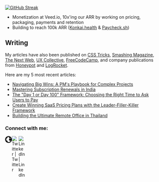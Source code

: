 [![GitHub Streak](https://streak-stats.demolab.com/?user=JurnW)](https://git.io/streak-stats)

- Monetization at Veed.io, 10x'ing our ARR by working on pricing, packaging, payments and retention
- Building to reach 100k ARR ([Konkai.health](https://www.konkai.health/) & [Paycheck.sh](https://paycheck.sh/))

## Writing

My articles have also been published on [CSS Tricks][csstricks], [Smashing Magazine][smashingmagazine], [The Next Web][thenextweb], [UX Collective][uxcollective], [FreeCodeCamp][freecodecamp], and company publications from [Honeypot][honeypot] and [LogRocket][logrocket].

Here are my 5 most recent articles:

<!-- BLOG-POST-LIST:START -->
- [Navigating Big Wins: A PM&#39;s Playbook for Complex Projects](https://www.jurn.io/navigating-big-wins/)
- [Mastering Subscription Renewals in India](https://www.jurn.io/india-subscription-renewals/)
- [The &quot;Day 1 or Day 100&quot; Framework: Choosing the Right Time to Ask Users to Pay](https://www.jurn.io/day-1-or-day-100-features/)
- [Create Winning SaaS Pricing Plans with the Leader-Filler-Killer Framework](https://www.jurn.io/leader-killer-filler/)
- [Building the Ultimate Remote Office in Thailand](https://www.jurn.io/ultimate-remote-office/)
<!-- BLOG-POST-LIST:END -->


### Connect with me:
[<img align="left" alt="www.jurn.io" width="22px" src="https://raw.githubusercontent.com/iconic/open-iconic/master/svg/globe.svg" />](https://www.jurn.io/)
[<img align="left" alt="Twitter | Twitter" width="22px" src="https://cdn.jsdelivr.net/npm/simple-icons@v3/icons/twitter.svg" />](https://twitter.com/jurn_w)
[<img align="left" alt="LinkedIn | LinkedIn" width="22px" src="https://cdn.jsdelivr.net/npm/simple-icons@v3/icons/linkedin.svg" />](https://www.linkedin.com/in/jurnvanwissen/)


[csstricks]: https://css-tricks.com/lets-make-one-of-those-fancy-scrolling-animations-used-on-apple-product-pages/
[freecodecamp]: https://www.freecodecamp.org/news/how-i-built-my-side-project-and-got-31-000-users-the-first-week-d9053bae5302/
[thenextweb]: https://thenextweb.com/news/developer-side-project-syndication
[honeypot]: https://cult.honeypot.io/reads/how-to-create-a-side-project-that-gets-you-noticed  
[logrocket]: https://blog.logrocket.com/adding-amp-components-to-next-js-webpage/
[smashingmagazine]: https://www.smashingmagazine.com/2020/09/figma-developers-guide/
[uxcollective]: https://uxdesign.cc/mastering-animations-in-figma-with-7-simple-demos-204106bff310
